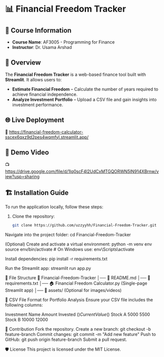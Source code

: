 # 📊 Financial Freedom Tracker

## 📌 Course Information
- **Course Name**: AF3005 - Programming for Finance 
- **Instructor**: Dr. Usama Arshad

## 🚀 Overview
The **Financial Freedom Tracker** is a web-based finance tool built with **Streamlit**. It allows users to:
- **Estimate Financial Freedom** – Calculate the number of years required to achieve financial independence.
- **Analyze Investment Portfolio** – Upload a CSV file and gain insights into investment performance.

## 🌐 Live Deployment
🔗 https://financial-freedom-calculator-sscex6qxz9d2pes4wqmfyl.streamlit.app/

## 🎥 Demo Video
📺 https://drive.google.com/file/d/1lq0scF4l2UdCxMTGQORWN5lN914XBrnw/view?usp=sharing

## 🏗️ Installation Guide
To run the application locally, follow these steps:

1. Clone the repository:
   ```bash
   git clone https://github.com/uzzyyhh/Financial-Freedom-Tracker.git
Navigate into the project folder:
cd Financial-Freedom-Tracker

(Optional) Create and activate a virtual environment:
python -m venv env
source env/bin/activate  # On Windows use: env\Scripts\activate

Install dependencies:
pip install -r requirements.txt

Run the Streamlit app:
streamlit run app.py


📂 File Structure
📁 Financial-Freedom-Tracker
│── 📜 README.md
│── 📜 requirements.txt
│── 🏠 Financial Freedom Calculator.py (Single-page Streamlit app)
│── 📂 assets/ (Optional for images/videos)


📝 CSV File Format for Portfolio Analysis
Ensure your CSV file includes the following columns:

Investment Name	Amount Invested ($)	Current Value ($)
Stock A	5000	5500
Stock B	10000	12000

🤝 Contribution 
Fork the repository.
Create a new branch: git checkout -b feature-branch
Commit changes: git commit -m "Add new feature"
Push to GitHub: git push origin feature-branch
Submit a pull request.

🛡️ License
This project is licensed under the MIT License.
